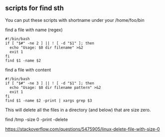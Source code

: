 ## scripts for find sth 
You can put these scripts with shortname under your /home/foo/bin

find a file with name (regex)
```
#!/bin/bash
if [ "$#" -ne 2 ] || ! [ -d "$1" ]; then
  echo "Usage: $0 dir filename" >&2
  exit 1
fi
find $1 -name $2
```

find a file with content
```
#!/bin/bash
if [ "$#" -ne 3 ] || ! [ -d "$1" ]; then
  echo "Usage: $0 dir filename pattern" >&2
  exit 1
fi
find $1 -name $2 -print | xargs grep $3
```

This will delete all the files in a directory (and below) that are size zero.

find /tmp -size  0 -print -delete

https://stackoverflow.com/questions/5475905/linux-delete-file-with-size-0
